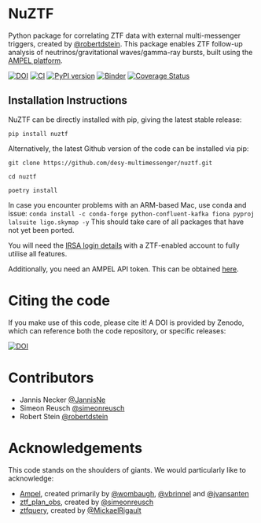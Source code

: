 # NuZTF
Python package for correlating ZTF data with external multi-messenger triggers, created by [@robertdstein](https://github.com/robertdstein).
This package enables ZTF follow-up analysis of neutrinos/gravitational waves/gamma-ray bursts, built using the [AMPEL platform](https://arxiv.org/abs/1904.05922).

[![DOI](https://zenodo.org/badge/193068064.svg)](https://zenodo.org/badge/latestdoi/193068064)
[![CI](https://github.com/desy-multimessenger/nuztf/actions/workflows/continous_integration.yml/badge.svg)](https://github.com/desy-multimessenger/nuztf/actions/workflows/continous_integration.yml)
[![PyPI version](https://badge.fury.io/py/nuztf.svg)](https://badge.fury.io/py/nuztf)
[![Binder](https://mybinder.org/badge_logo.svg)](https://mybinder.org/v2/gh/desy-multimessenger/nuztf/master)
[![Coverage Status](https://coveralls.io/repos/github/desy-multimessenger/nuztf/badge.svg?branch=master)](https://coveralls.io/github/desy-multimessenger/nuztf?branch=master)

## Installation Instructions

NuZTF can be directly installed with pip, giving the latest stable release:

```pip install nuztf```

Alternatively, the latest Github version of the code can be installed via pip:

```git clone https://github.com/desy-multimessenger/nuztf.git```

```cd nuztf```

```poetry install```

In case you encounter problems with an ARM-based Mac, use conda and issue:
```conda install -c conda-forge python-confluent-kafka fiona pyproj lalsuite ligo.skymap -y```
This should take care of all packages that have not yet been ported.

You will need the [IRSA login details](https://irsa.ipac.caltech.edu/account/signon/logout.do) with a ZTF-enabled account to fully utilise all features.

Additionally, you need an AMPEL API token. This can be obtained [here](https://ampel.zeuthen.desy.de/live/dashboard/tokens).

# Citing the code

If you make use of this code, please cite it! A DOI is provided by Zenodo, which can reference both the code repository, or specific releases:

[![DOI](https://zenodo.org/badge/193068064.svg)](https://zenodo.org/badge/latestdoi/193068064)

# Contributors

* Jannis Necker [@JannisNe](https://github.com/jannisne)
* Simeon Reusch [@simeonreusch](https://github.com/simeonreusch)
* Robert Stein [@robertdstein](https://github.com/robertdstein)

# Acknowledgements

This code stands on the shoulders of giants. We would particularly like to acknowledge:

* [Ampel](https://ampelproject.github.io/), created primarily by [@wombaugh](https://github.com/wombaugh), [@vbrinnel](https://github.com/vbrinnel) and [@jvansanten](https://github.com/jvansanten)
* [ztf_plan_obs](https://github.com/simeonreusch/ztf_plan_obs), created by [@simeonreusch](https://github.com/simeonreusch)
* [ztfquery](https://github.com/MickaelRigault/ztfquery), created by [@MickaelRigault](https://github.com/MickaelRigault)
